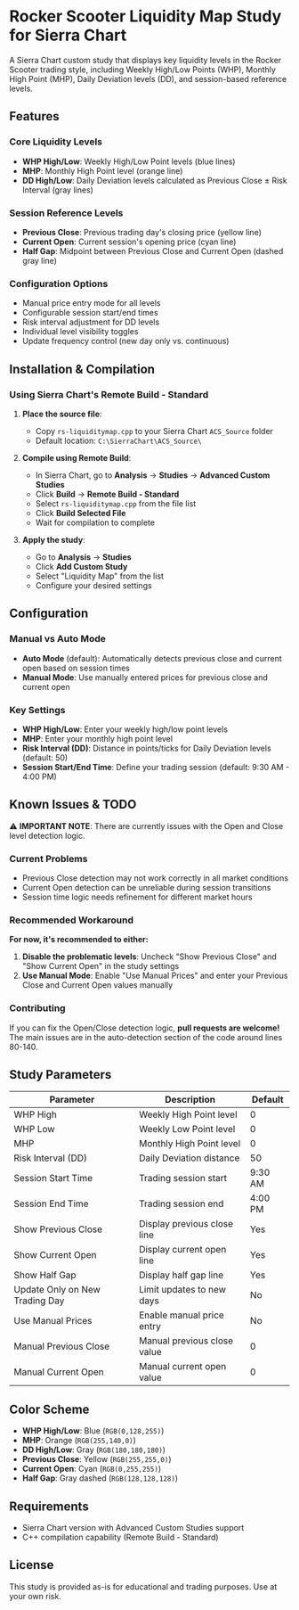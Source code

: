 # Rocker Scooter Liquidity Map Study for Sierra Chart

A Sierra Chart custom study that displays key liquidity levels in the Rocker Scooter trading style, including Weekly High/Low Points (WHP), Monthly High Point (MHP), Daily Deviation levels (DD), and session-based reference levels.

## Features

### Core Liquidity Levels
- **WHP High/Low**: Weekly High/Low Point levels (blue lines)
- **MHP**: Monthly High Point level (orange line)
- **DD High/Low**: Daily Deviation levels calculated as Previous Close ± Risk Interval (gray lines)

### Session Reference Levels
- **Previous Close**: Previous trading day's closing price (yellow line)
- **Current Open**: Current session's opening price (cyan line)
- **Half Gap**: Midpoint between Previous Close and Current Open (dashed gray line)

### Configuration Options
- Manual price entry mode for all levels
- Configurable session start/end times
- Risk interval adjustment for DD levels
- Individual level visibility toggles
- Update frequency control (new day only vs. continuous)

## Installation & Compilation

### Using Sierra Chart's Remote Build - Standard

1. **Place the source file**:
   - Copy `rs-liquiditymap.cpp` to your Sierra Chart `ACS_Source` folder
   - Default location: `C:\SierraChart\ACS_Source\`

2. **Compile using Remote Build**:
   - In Sierra Chart, go to **Analysis** → **Studies** → **Advanced Custom Studies**
   - Click **Build** → **Remote Build - Standard**
   - Select `rs-liquiditymap.cpp` from the file list
   - Click **Build Selected File**
   - Wait for compilation to complete

3. **Apply the study**:
   - Go to **Analysis** → **Studies**
   - Click **Add Custom Study**
   - Select "Liquidity Map" from the list
   - Configure your desired settings

## Configuration

### Manual vs Auto Mode
- **Auto Mode** (default): Automatically detects previous close and current open based on session times
- **Manual Mode**: Use manually entered prices for previous close and current open

### Key Settings
- **WHP High/Low**: Enter your weekly high/low point levels
- **MHP**: Enter your monthly high point level
- **Risk Interval (DD)**: Distance in points/ticks for Daily Deviation levels (default: 50)
- **Session Start/End Time**: Define your trading session (default: 9:30 AM - 4:00 PM)

## Known Issues & TODO

⚠️ **IMPORTANT NOTE**: There are currently issues with the Open and Close level detection logic. 

### Current Problems
- Previous Close detection may not work correctly in all market conditions
- Current Open detection can be unreliable during session transitions
- Session time logic needs refinement for different market hours

### Recommended Workaround
**For now, it's recommended to either:**
1. **Disable the problematic levels**: Uncheck "Show Previous Close" and "Show Current Open" in the study settings
2. **Use Manual Mode**: Enable "Use Manual Prices" and enter your Previous Close and Current Open values manually

### Contributing
If you can fix the Open/Close detection logic, **pull requests are welcome!** The main issues are in the auto-detection section of the code around lines 80-140.

## Study Parameters

| Parameter | Description | Default |
|-----------|-------------|---------|
| WHP High | Weekly High Point level | 0 |
| WHP Low | Weekly Low Point level | 0 |
| MHP | Monthly High Point level | 0 |
| Risk Interval (DD) | Daily Deviation distance | 50 |
| Session Start Time | Trading session start | 9:30 AM |
| Session End Time | Trading session end | 4:00 PM |
| Show Previous Close | Display previous close line | Yes |
| Show Current Open | Display current open line | Yes |
| Show Half Gap | Display half gap line | Yes |
| Update Only on New Trading Day | Limit updates to new days | No |
| Use Manual Prices | Enable manual price entry | No |
| Manual Previous Close | Manual previous close value | 0 |
| Manual Current Open | Manual current open value | 0 |

## Color Scheme

- **WHP High/Low**: Blue (`RGB(0,128,255)`)
- **MHP**: Orange (`RGB(255,140,0)`)
- **DD High/Low**: Gray (`RGB(180,180,180)`)
- **Previous Close**: Yellow (`RGB(255,255,0)`)
- **Current Open**: Cyan (`RGB(0,255,255)`)
- **Half Gap**: Gray dashed (`RGB(128,128,128)`)

## Requirements

- Sierra Chart version with Advanced Custom Studies support
- C++ compilation capability (Remote Build - Standard)

## License

This study is provided as-is for educational and trading purposes. Use at your own risk.
